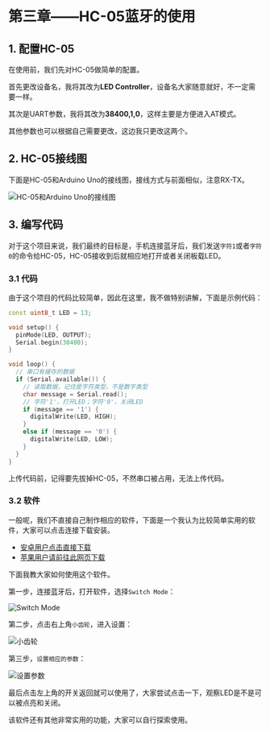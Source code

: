 # 第三章——HC-05蓝牙的使用

## 1. 配置HC-05

在使用前，我们先对HC-05做简单的配置。

首先更改设备名，我将其改为**LED Controller**，设备名大家随意就好，不一定需要一样。

其次是UART参数，我将其改为**38400,1,0**，这样主要是方便进入AT模式。

其他参数也可以根据自己需要更改，这边我只更改这两个。

## 2. HC-05接线图

下面是HC-05和Arduino Uno的接线图，接线方式与前面相似，注意RX-TX。

![HC-05和Arduino Uno的接线图](images/3-1.png)

## 3. 编写代码

对于这个项目来说，我们最终的目标是，手机连接蓝牙后，我们发送`字符1`或者`字符0`的命令给HC-05，HC-05接收到后就相应地打开或者关闭板载LED。

### 3.1 代码

由于这个项目的代码比较简单，因此在这里，我不做特别讲解，下面是示例代码：

```cpp
const uint8_t LED = 13;

void setup() {
  pinMode(LED, OUTPUT);
  Serial.begin(38400);
}

void loop() {
  // 串口有缓存的数据
  if (Serial.available()) {
    // 读取数据，记住是字符类型，不是数字类型
    char message = Serial.read();
    // 字符'1'，打开LED；字符'0'，关闭LED
    if (message == '1') {
      digitalWrite(LED, HIGH);
    }
    else if (message == '0') {
      digitalWrite(LED, LOW);
    }
  }
}
```

上传代码前，记得要先拔掉HC-05，不然串口被占用，无法上传代码。

### 3.2 软件

一般呢，我们不直接自己制作相应的软件，下面是一个我认为比较简单实用的软件，大家可以点击连接下载安装。

<ul>
  <li><a href="../../software/Bluetooth-Android.apk" target="_blank">安卓用户点击直接下载</a></li>
  <li><a href="https://apps.apple.com/us/app/bluetooth-for-arduino/id1505096526" target="_blank">苹果用户请前往此网页下载</a></li>
</ul>

下面我教大家如何使用这个软件。

第一步，连接蓝牙后，打开软件，选择`Switch Mode`：

![Switch Mode](images/3-2.png)

第二步，点击右上角`小齿轮`，进入设置：

![小齿轮](images/3-3.png)

第三步，`设置相应的参数`：

![设置参数](images/3-4.png)

最后点击左上角的开关返回就可以使用了，大家尝试点击一下，观察LED是不是可以被点亮和关闭。

该软件还有其他非常实用的功能，大家可以自行探索使用。
